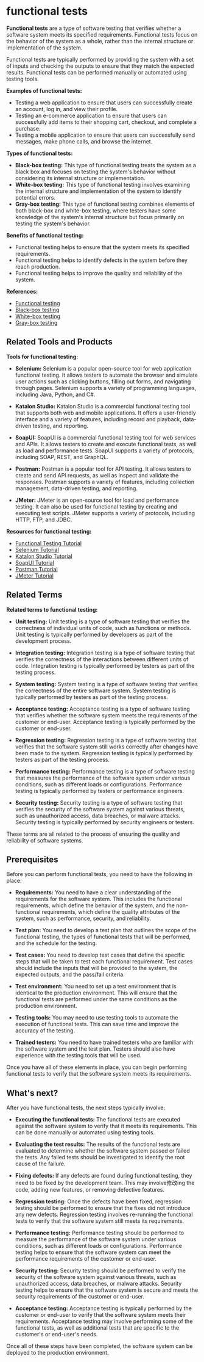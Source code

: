 # functional tests

**Functional tests** are a type of software testing that verifies whether a software system meets its specified requirements. Functional tests focus on the behavior of the system as a whole, rather than the internal structure or implementation of the system.

Functional tests are typically performed by providing the system with a set of inputs and checking the outputs to ensure that they match the expected results. Functional tests can be performed manually or automated using testing tools.

**Examples of functional tests:**

* Testing a web application to ensure that users can successfully create an account, log in, and view their profile.
* Testing an e-commerce application to ensure that users can successfully add items to their shopping cart, checkout, and complete a purchase.
* Testing a mobile application to ensure that users can successfully send messages, make phone calls, and browse the internet.

**Types of functional tests:**

* **Black-box testing:** This type of functional testing treats the system as a black box and focuses on testing the system's behavior without considering its internal structure or implementation.
* **White-box testing:** This type of functional testing involves examining the internal structure and implementation of the system to identify potential errors.
* **Gray-box testing:** This type of functional testing combines elements of both black-box and white-box testing, where testers have some knowledge of the system's internal structure but focus primarily on testing the system's behavior.

**Benefits of functional testing:**

* Functional testing helps to ensure that the system meets its specified requirements.
* Functional testing helps to identify defects in the system before they reach production.
* Functional testing helps to improve the quality and reliability of the system.

**References:**

* [Functional testing](https://www.guru99.com/functional-testing.html)
* [Black-box testing](https://www.softwaretestinghelp.com/black-box-testing/)
* [White-box testing](https://www.softwaretestinghelp.com/white-box-testing/)
* [Gray-box testing](https://www.softwaretestinghelp.com/grey-box-testing/)

## Related Tools and Products

**Tools for functional testing:**

* **Selenium:** Selenium is a popular open-source tool for web application functional testing. It allows testers to automate the browser and simulate user actions such as clicking buttons, filling out forms, and navigating through pages. Selenium supports a variety of programming languages, including Java, Python, and C#.

* **Katalon Studio:** Katalon Studio is a commercial functional testing tool that supports both web and mobile applications. It offers a user-friendly interface and a variety of features, including record and playback, data-driven testing, and reporting.

* **SoapUI:** SoapUI is a commercial functional testing tool for web services and APIs. It allows testers to create and execute functional tests, as well as load and performance tests. SoapUI supports a variety of protocols, including SOAP, REST, and GraphQL.

* **Postman:** Postman is a popular tool for API testing. It allows testers to create and send API requests, as well as inspect and validate the responses. Postman supports a variety of features, including collection management, data-driven testing, and reporting.

* **JMeter:** JMeter is an open-source tool for load and performance testing. It can also be used for functional testing by creating and executing test scripts. JMeter supports a variety of protocols, including HTTP, FTP, and JDBC.

**Resources for functional testing:**

* [Functional Testing Tutorial](https://www.guru99.com/functional-testing.html)
* [Selenium Tutorial](https://www.selenium.dev/documentation/en/)
* [Katalon Studio Tutorial](https://www.katalon.com/resources-center/tutorials/)
* [SoapUI Tutorial](https://www.soapui.org/getting-started/tutorials/)
* [Postman Tutorial](https://learning.getpostman.com/)
* [JMeter Tutorial](https://jmeter.apache.org/usermanual/get-started.html)

## Related Terms

**Related terms to functional testing:**

* **Unit testing:** Unit testing is a type of software testing that verifies the correctness of individual units of code, such as functions or methods. Unit testing is typically performed by developers as part of the development process.

* **Integration testing:** Integration testing is a type of software testing that verifies the correctness of the interactions between different units of code. Integration testing is typically performed by testers as part of the testing process.

* **System testing:** System testing is a type of software testing that verifies the correctness of the entire software system. System testing is typically performed by testers as part of the testing process.

* **Acceptance testing:** Acceptance testing is a type of software testing that verifies whether the software system meets the requirements of the customer or end-user. Acceptance testing is typically performed by the customer or end-user.

* **Regression testing:** Regression testing is a type of software testing that verifies that the software system still works correctly after changes have been made to the system. Regression testing is typically performed by testers as part of the testing process.

* **Performance testing:** Performance testing is a type of software testing that measures the performance of the software system under various conditions, such as different loads or configurations. Performance testing is typically performed by testers or performance engineers.

* **Security testing:** Security testing is a type of software testing that verifies the security of the software system against various threats, such as unauthorized access, data breaches, or malware attacks. Security testing is typically performed by security engineers or testers.

These terms are all related to the process of ensuring the quality and reliability of software systems.

## Prerequisites

Before you can perform functional tests, you need to have the following in place:

* **Requirements:** You need to have a clear understanding of the requirements for the software system. This includes the functional requirements, which define the behavior of the system, and the non-functional requirements, which define the quality attributes of the system, such as performance, security, and reliability.

* **Test plan:** You need to develop a test plan that outlines the scope of the functional testing, the types of functional tests that will be performed, and the schedule for the testing.

* **Test cases:** You need to develop test cases that define the specific steps that will be taken to test each functional requirement. Test cases should include the inputs that will be provided to the system, the expected outputs, and the pass/fail criteria.

* **Test environment:** You need to set up a test environment that is identical to the production environment. This will ensure that the functional tests are performed under the same conditions as the production environment.

* **Testing tools:** You may need to use testing tools to automate the execution of functional tests. This can save time and improve the accuracy of the testing.

* **Trained testers:** You need to have trained testers who are familiar with the software system and the test plan. Testers should also have experience with the testing tools that will be used.

Once you have all of these elements in place, you can begin performing functional tests to verify that the software system meets its requirements.

## What's next?

After you have functional tests, the next steps typically involve:

* **Executing the functional tests:** The functional tests are executed against the software system to verify that it meets its requirements. This can be done manually or automated using testing tools.

* **Evaluating the test results:** The results of the functional tests are evaluated to determine whether the software system passed or failed the tests. Any failed tests should be investigated to identify the root cause of the failure.

* **Fixing defects:** If any defects are found during functional testing, they need to be fixed by the development team. This may involve修改ing the code, adding new features, or removing defective features.

* **Regression testing:** Once the defects have been fixed, regression testing should be performed to ensure that the fixes did not introduce any new defects. Regression testing involves re-running the functional tests to verify that the software system still meets its requirements.

* **Performance testing:** Performance testing should be performed to measure the performance of the software system under various conditions, such as different loads or configurations. Performance testing helps to ensure that the software system can meet the performance requirements of the customer or end-user.

* **Security testing:** Security testing should be performed to verify the security of the software system against various threats, such as unauthorized access, data breaches, or malware attacks. Security testing helps to ensure that the software system is secure and meets the security requirements of the customer or end-user.

* **Acceptance testing:** Acceptance testing is typically performed by the customer or end-user to verify that the software system meets their requirements. Acceptance testing may involve performing some of the functional tests, as well as additional tests that are specific to the customer's or end-user's needs.

Once all of these steps have been completed, the software system can be deployed to the production environment.